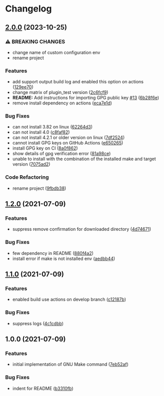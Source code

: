 # Changelog

## [2.0.0](https://github.com/yacchi/asdf-make/compare/v1.2.0...v2.0.0) (2023-10-25)


### ⚠ BREAKING CHANGES

* change name of custom configuration env
* rename project

### Features

* add support output build log and enabled this option on actions ([129ee70](https://github.com/yacchi/asdf-make/commit/129ee706509b1883051f36b70b264377c4496719))
* change matrix of plugin_test version ([2c6fcf9](https://github.com/yacchi/asdf-make/commit/2c6fcf9138ec543a9cd05d7f5ab2c157e094059e))
* **README:** Add instructions for importing GPG public key [#13](https://github.com/yacchi/asdf-make/issues/13) ([6b28f6e](https://github.com/yacchi/asdf-make/commit/6b28f6e23b6c7af2abf66d37faf8d0891614b89c))
* remove install dependency on actions ([eca7e1d](https://github.com/yacchi/asdf-make/commit/eca7e1d08d9134929d5789fa6a96340e19b5c03a))


### Bug Fixes

* can not install 3.82 on linux ([62264d3](https://github.com/yacchi/asdf-make/commit/62264d3847ee8bbee7820e187c2e22fdbad23c3f))
* can not install 4.0 ([c8faf82](https://github.com/yacchi/asdf-make/commit/c8faf82b811846946ec76c302ecaf5767d94a70c))
* can not install 4.2.1 or older version on linux ([7df2524](https://github.com/yacchi/asdf-make/commit/7df25249bdb7abaf85a2d0e94ed2844feccc0484))
* cannot install GPG keys on GitHub Actions ([e650265](https://github.com/yacchi/asdf-make/commit/e650265ed9c5addf2dfc0d81fff9acf6762dd8b4))
* install GPG key on CI ([8a0f862](https://github.com/yacchi/asdf-make/commit/8a0f8625120f4b6a88276c32e6b9d52c33014c3e))
* show details of gpg verification error ([81a98ce](https://github.com/yacchi/asdf-make/commit/81a98cef349d62d6320ef563668789ffdff88a10))
* unable to install with the combination of the installed make and target version ([7075ad2](https://github.com/yacchi/asdf-make/commit/7075ad24b6170d37506c59df5e3e2708611bd928))


### Code Refactoring

* rename project ([9fbdb38](https://github.com/yacchi/asdf-make/commit/9fbdb38c6f5e74c8c63d95538d1b008c9a79e75e))

## [1.2.0](https://www.github.com/yacchi/asdf-gnumake/compare/v1.1.0...v1.2.0) (2021-07-09)


### Features

* suppress remove confirmation for downloaded directory ([4d74671](https://www.github.com/yacchi/asdf-gnumake/commit/4d746715e65d05ce2aac60355c31c3ad19ec15ab))


### Bug Fixes

* few dependency in README ([880f4a2](https://www.github.com/yacchi/asdf-gnumake/commit/880f4a253e6a47fd7e921331dabb2872e516448d))
* install error if make is not installed env ([aedbb44](https://www.github.com/yacchi/asdf-gnumake/commit/aedbb44f4139afb06521e57cd02e58df31f12d99))

## [1.1.0](https://www.github.com/yacchi/asdf-gnumake/compare/v1.0.0...v1.1.0) (2021-07-09)


### Features

* enabled build use actions on develop branch ([c12187b](https://www.github.com/yacchi/asdf-gnumake/commit/c12187b75e9a52e07646c01286e22e2b5729f245))


### Bug Fixes

* suppress logs ([4c1cdbb](https://www.github.com/yacchi/asdf-gnumake/commit/4c1cdbbcf0d2ac9efe48f042732d89c0aee0d251))

## 1.0.0 (2021-07-09)


### Features

* initial implementation of GNU Make command ([7eb52af](https://www.github.com/yacchi/asdf-gnumake/commit/7eb52af8a1986af242d693e65f987396213beda9))


### Bug Fixes

* indent for README ([b3310fb](https://www.github.com/yacchi/asdf-gnumake/commit/b3310fb288130211c7de15b06bf7d41cd0733348))
